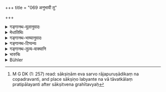 +++
title = "069 अनुभावी तु"

+++

<details><summary>गङ्गानथ-मूलानुवादः</summary>

In the case of anything done in the interior of a house, or in a forest, or in the case of injury to the body,—any person who may be cognisant of the facts may give evidence on behalf of the parties to the suit.—(69)
</details>

<details><summary>मेधातिथिः</summary>

**अन्तर्वेश्मनि** यत् कार्यम् अतर्कितोपनतं वाग्दण्डपारुष्यसंग्रहस्तेयसाहसादिरूपम्, अरण्ये वा तादृशम् एव, शरीरे च पीड्यमाने तत्काले दस्युभिर् अन्यैर् वा यतः कुतश्चिद् गृहीतम्, यो वा धननिमित्तं प्रतिभूत्वेन स्थापितः, न च साक्षिणो लब्यन्ते न वा तावत्कालं प्रतिपालयन्ति,[^२६९] रहसि चोक्तो वार्थम् आददते अप्रकाशम् — तादृशे विषये **यः कश्चिद् अनुभावी** स साक्षित्वेन ग्रहीतव्यः । **अनुभावी** साक्षाद् द्रष्टा । **यः कश्चिद्** इति न जातिनियमः, सदृशं च तदा नास्तीत्य् आह । 


[^२६९]:
     M G DK (1: 257) read: sākṣiṇām eva sarvo rājapuruṣādikaṃ na copadravanti, and place sākṣiṇo labyante na vā tāvatkālaṃ pratipālayanti after sākṣitvena grahītavyaḥ

**अन्तर्वेश्मनीति** विरलजनोपलक्षणार्थम् । तेन शून्यदेवतायतनादीन्य् अपि विरलजनानि गृह्यन्ते । तथा **चारण्य**ग्रहणम् अस्यैवार्थस्य प्रदर्शनार्थम् । 


<u>अन्ये</u> तु **शरीरस्यापि चात्यय** इत्य् अन्यथा व्याख्यानयन्ति । कार्यशरीरस्यातिपाते यः कश्चित् साक्षी । यत् कार्यम् अनुष्ठीयमानम् अतिपतत्य् उत्तरकालम् अशक्यानुष्ठानं तत्र साक्षिणां जातिलिङ्गवयःसादृश्यकसंबन्धाभावादिनियमो नास्ति । एतद् एवोत्तरेण दर्शयति ॥ ८.६९ ॥
</details>

<details><summary>गङ्गानथ-भाष्यानुवादः</summary>

‘*In the interior of a house*,’—any sudden act that may be committed, in the shape of defamation or assault or incest or theft or other crimes;—*in the forest*—if any of the said crimes are committed;—or when the body is hurt by robbers or by other similar persons, and property is robbed;—or when some one has stood security for a debt, but there are no witnesses to it; or even though there were any, they could not wait till the time of the trial;—or when the debt is repaid in private;—in all such cases, any person ‘*who may be cognisant of the facts*’— who may have witnessed the transaction in question,—there being no restriction as to caste, or of similarity of standing and the like.

The phrase ‘*in the interior of a house’ stands* lor a secluded place in general; so that uninhabited temples and such places also become included. The mention of the ‘*forest*’ also indicates the same thing.

Others have explained the clause ‘*śarīrasyāpi vātyaye*’ to mean ‘when the entire structure of the case is going to fall through, any man can be cited as a witness’; *i.e*., when a case having been instituted is going to fall through, and there is no chance Of its being re-instituted, then there should be no restriction as to the caste, or sex, or age, or rank or relationship and the like. This is what is further explained in the following verse.—(69)
</details>

<details><summary>गङ्गानथ-टिप्पन्यः</summary>

This verse is quoted in *Aparārka* (p. 671), which adds that
‘*anubhāvi*’ means an *eye-witness*, one who has actually seen the
occurrence;—in *Smṛtitattva* (II, p. 214);—in *Smṛticandrikā*
(Vyavahāra, p. 181), which explains’ ‘*anubhāvi*’ as ‘one conversant
with the facts of the case’;—in *Kṛtyakalpataru* (3a), which explains
‘*anubhāvi*’ as ‘one who has had *anubhāva*, experience’;—and in
‘*Vīramitrodaya* (Vyavahāra, 51a), which has the same explanation of
‘*anubhāvi*.’
</details>

<details><summary>गङ्गानथ-तुल्य-वाक्यानि</summary>

*Vaśiṣṭha* (16.29).—‘Men of any caste may give evidence regarding men of
any caste.’

*Yājñavalkya* (2.69).—(See under 68.)
</details>

<details><summary>भारुचिः</summary>

अतिपातिनि कार्ये ऽन्तर्वेश्मादिष्व् असदृशो ऽपि साक्ष्यं कुर्यात् । तथा च सति —
</details>

<details><summary>Bühler</summary>

069	But any person whatsoever, who has personal knowledge (of an act committed) in the interior apartments (of a house), or in a forest, or of (a crime causing) loss of life, may give evidence between the parties.
</details>
